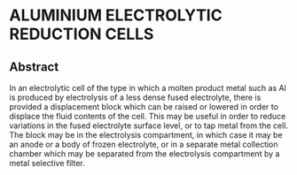 # ALUMINIUM ELECTROLYTIC REDUCTION CELLS

## Abstract
In an electrolytic cell of the type in which a molten product metal such as Al is produced by electrolysis of a less dense fused electrolyte, there is provided a displacement block which can be raised or lowered in order to displace the fluid contents of the cell. This may be useful in order to reduce variations in the fused electrolyte surface level, or to tap metal from the cell. The block may be in the electrolysis compartment, in which case it may be an anode or a body of frozen electrolyte, or in a separate metal collection chamber which may be separated from the electrolysis compartment by a metal selective filter.